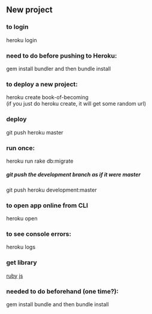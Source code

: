 ## New project

### to login
heroku login

### need to do before pushing to Heroku:
gem install bundler
    and then
bundle install


### to deploy a new project:
heroku create book-of-becoming  
(if you just do heroku create, it will get some random url)

### deploy
git push heroku master

### run once:
heroku run rake db:migrate

##### git push the development branch as if it were master
git push heroku development:master  

### to open app online from CLI
heroku open

### to see console errors:
heroku logs


### get library
[ruby](https://github.com/unsplash/unsplash_rb)
[js](https://github.com/unsplash/unsplash_js)

### needed to do beforehand (one time?):
gem install bundle
and then
bundle install
